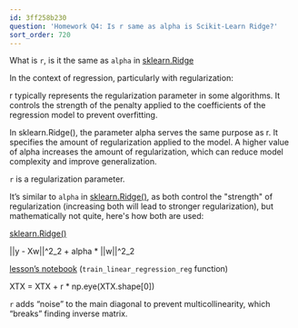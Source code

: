 ```yaml
---
id: 3ff258b230
question: 'Homework Q4: Is r same as alpha is Scikit-Learn Ridge?'
sort_order: 720
---
```


What is `r`, is it the same as `alpha` in [sklearn.Ridge](https://scikit-learn.org/stable/modules/generated/sklearn.linear_model.Ridge.html)

In the context of regression, particularly with regularization:

r typically represents the regularization parameter in some algorithms. It controls the strength of the penalty applied to the coefficients of the regression model to prevent overfitting.

In sklearn.Ridge(), the parameter alpha serves the same purpose as r. It specifies the amount of regularization applied to the model. A higher value of alpha increases the amount of regularization, which can reduce model complexity and improve generalization.

`r` is a regularization parameter.

It’s similar to `alpha` in [sklearn.Ridge()](https://scikit-learn.org/stable/modules/generated/sklearn.linear_model.Ridge.html), as both control the "strength" of regularization (increasing both will lead to stronger regularization), but mathematically not quite, here's how both are used:

[sklearn.Ridge()](https://scikit-learn.org/stable/modules/generated/sklearn.linear_model.Ridge.html)

||y - Xw||^2_2 + alpha * ||w||^2_2

[lesson’s notebook](https://github.com/DataTalksClub/machine-learning-zoomcamp/blob/master/02-regression/notebook.ipynb) (`train_linear_regression_reg` function)

XTX = XTX + r * np.eye(XTX.shape[0])

`r` adds “noise” to the main diagonal to prevent multicollinearity, which “breaks” finding inverse matrix.

